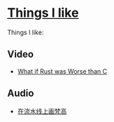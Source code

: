 # [Things I like](https://github.com/yihong0618/gitblog/issues/311)

Things I like:


## Video

- [What if Rust was Worse than C](https://www.youtube.com/watch?v=5MIsMbFjvkw)

## Audio

- [在流水线上画梵高](https://open.spotify.com/episode/3csndM7HRPuyShy2Ipus5e)